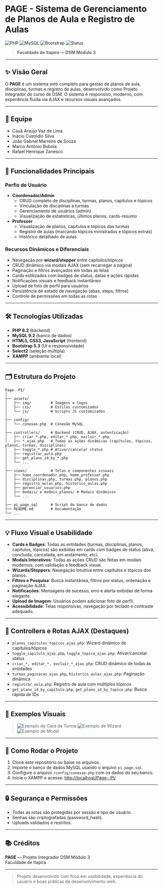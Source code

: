 # PAGE - Sistema de Gerenciamento de Planos de Aula e Registro de Aulas

![PHP](https://img.shields.io/badge/PHP-8.2-blue?logo=php) ![MySQL](https://img.shields.io/badge/MySQL-9.2-blue?logo=mysql) ![Bootstrap](https://img.shields.io/badge/Bootstrap-5.3-purple?logo=bootstrap) ![Status](https://img.shields.io/badge/Projeto-Integrador-green)

> **Faculdade de Itapira — DSM Módulo 3**

---

## ✨ Visão Geral

O **PAGE** é um sistema web completo para gestão de planos de aula, disciplinas, turmas e registro de aulas, desenvolvido como Projeto Integrador do curso de DSM. O sistema é responsivo, moderno, com experiência fluida via AJAX e recursos visuais avançados.

---

## 👥 Equipe
- Cauã Araujo Vaz de Lima
- Inácio Custódio Silva
- João Gabriel Marreiro de Souza
- Marco Antônio Bubola
- Rafael Henrique Zanesco

---

## 🚀 Funcionalidades Principais

### Perfis de Usuário

- **Coordenador/Admin**
  - CRUD completo de disciplinas, turmas, planos, capítulos e tópicos
  - Vinculação de disciplinas a turmas
  - Gerenciamento de usuários (admin)
  - Visualização de estatísticas, últimos planos, cards-resumo
- **Professor**
  - Visualização de planos, capítulos e tópicos das turmas
  - Registro de aulas (marcando tópicos ministrados e tópicos extras)
  - Histórico detalhado de aulas

### Recursos Dinâmicos e Diferenciais

- Navegação por **wizard/stepper** entre capítulos/tópicos
- CRUD dinâmico via modais AJAX (sem recarregar a página)
- Paginação e filtros avançados em todas as telas
- Cards estilizados com badges de status, datas e ações rápidas
- Notificações visuais e feedback instantâneo
- Upload de foto de perfil para usuários
- Persistência de estado de navegação (abas, steps, filtros)
- Controle de permissões em todas as rotas

---

## 🛠️ Tecnologias Utilizadas

- **PHP 8.2** (backend)
- **MySQL 9.2** (banco de dados)
- **HTML5, CSS3, JavaScript** (frontend)
- **Bootstrap 5.3** (UI e responsividade)
- **Select2** (seleção múltipla)
- **XAMPP** (ambiente local)

---

## 🗂️ Estrutura do Projeto

```
Page--PI/
│
├── assets/
│   ├── img/         # Imagens e logos
│   ├── css/         # Estilos customizados
│   └── js/          # Scripts JS customizados
│
├── config/
│   └── conexao.php  # Conexão MySQL
│
├── controllers/     # Backend (CRUD, AJAX, autenticação)
│   ├── criar_*.php, editar_*.php, excluir_*.php
│   ├── *_ajax.php   # Todas as ações dinâmicas (capítulos, tópicos, planos, turmas, disciplinas)
│   ├── toggle_*.php # Ativar/cancelar status
│   ├── registrar_aula.php
│   ├── get_plano_id_by_*.php
│   └── ...
│
├── views/           # Telas e componentes visuais
│   ├── home_coordenador.php, home_professor.php
│   ├── disciplinas.php, turmas.php, planos.php
│   ├── registro_aulas.php, historico_aulas.php
│   ├── gerenciar_usuarios.php
│   ├── modais/ e modais_planos/ # Modais dinâmicos
│   └── ...
│
├── pi_page.sql      # Script do banco de dados
├── README.md        # Documentação
└── ...
```

---

## 💡 Fluxo Visual e Usabilidade

- **Cards e Badges**: Todas as entidades (turmas, disciplinas, planos, capítulos, tópicos) são exibidas em cards com badges de status (ativa, concluída, cancelada, em andamento, etc).
- **Modais Interativos**: Todas as ações CRUD são feitas em modais modernos, com validação e feedback visual.
- **Wizards/Steppers**: Navegação intuitiva entre capítulos e tópicos dos planos.
- **Filtros e Pesquisa**: Busca instantânea, filtros por status, ordenação e paginação AJAX.
- **Notificações**: Mensagens de sucesso, erro e alerta exibidas de forma elegante.
- **Upload de Imagem**: Usuários podem adicionar foto de perfil.
- **Acessibilidade**: Telas responsivas, navegação por teclado e contraste adequado.

---

## 🔄 Controllers e Rotas AJAX (Destaques)

- `planos_capitulos_topicos_ajax.php`: Wizard dinâmico de capítulos/tópicos
- `toggle_capitulo_ajax.php`, `toggle_topico_ajax.php`: Ativar/cancelar status
- `criar_*, editar_*, excluir_*_ajax.php`: CRUD dinâmico de todas as entidades
- `turmas_paginacao_ajax.php`, `historico_aulas_ajax.php`: Paginação dinâmica
- `registrar_aula.php`: Registro de aula com múltiplos tópicos
- `get_plano_id_by_capitulo.php`, `get_plano_id_by_topico.php`: Busca rápida de IDs

---

## 📸 Exemplos Visuais

> ![Exemplo de Card de Turma](https://via.placeholder.com/600x120?text=Card+de+Turma+com+Badges)
> ![Exemplo de Wizard](https://via.placeholder.com/600x80?text=Stepper+de+Cap%C3%ADtulos+e+T%C3%B3picos)
> ![Exemplo de Modal](https://via.placeholder.com/400x200?text=Modal+de+Edi%C3%A7%C3%A3o)

---

## 📝 Como Rodar o Projeto

1. Clone este repositório ou baixe os arquivos.
2. Importe o banco de dados MySQL usando o arquivo `pi_page.sql`.
3. Configure o arquivo `/config/conexao.php` com os dados do seu banco.
4. Inicie o XAMPP e acesse: [http://localhost/Page--PI/](http://localhost/Page--PI/)

---

## 🔒 Segurança e Permissões

- Todas as rotas são protegidas por sessão e tipo de usuário.
- Senhas são criptografadas (password_hash).
- Uploads validados e restritos.

---

## 📚 Créditos

**PAGE** — Projeto Integrador DSM Módulo 3  
Faculdade de Itapira

---

> Projeto desenvolvido com foco em usabilidade, experiência do usuário e boas práticas de desenvolvimento web.